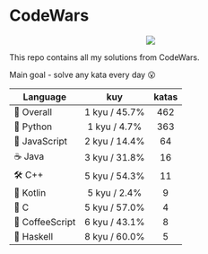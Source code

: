 # CodeWars

<p align="center">
  <img src="https://www.codewars.com/users/yurii_karabas/badges/large">
</p>

This repo contains all my solutions from CodeWars.

Main goal - solve any kata every day :open_mouth:

| Language                      | kuy               | katas                 |
|---                            |:---:              |:---:                  |
|:dizzy: Overall                | 1 kyu / 45.7%     | 462       |
|:snake: Python                 | 1 kyu / 4.7%      | 363        |
|:see_no_evil: JavaScript       | 2 kyu / 14.4%  | 64    |
|:coffee: Java                  | 3 kyu / 31.8%        | 16          |
|:hammer_and_wrench: C++        | 5 kyu / 54.3%         | 11           |
|:seedling: Kotlin              | 5 kyu / 2.4%      | 9        |
|:wrench: C                     | 5 kyu / 57.0%           | 4             |
|:hear_no_evil: CoffeeScript    | 6 kyu / 43.1%| 8  |
|:link: Haskell                 | 8 kyu / 60.0%     | 5       |
